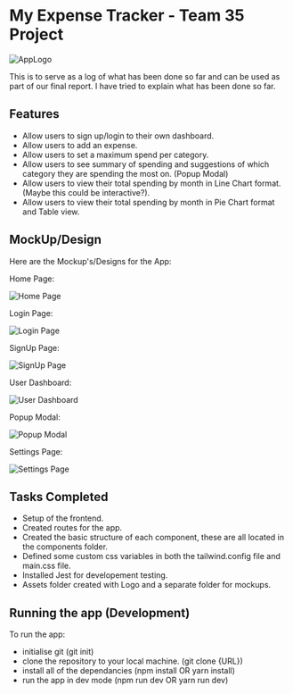 # My Expense Tracker - Team 35 Project

![AppLogo](./MyExpenseTracker/frontend/src/assets/appLogo.png)

This is to serve as a log of what has been done so far and can be used as part of our final report. I have tried to explain what has been done so far.

## Features

- Allow users to sign up/login to their own dashboard.
- Allow users to add an expense.
- Allow users to set a maximum spend per category.
- Allow users to see summary of spending and suggestions of which category they are spending the most on. (Popup Modal)
- Allow users to view their total spending by month in Line Chart format. (Maybe this could be interactive?).
- Allow users to view their total spending by month in Pie Chart format and Table view.

## MockUp/Design

Here are the Mockup's/Designs for the App:

Home Page:

![Home Page](./MyExpenseTracker/frontend/src/assets/Mockups/HomePage.png)

Login Page:

![Login Page](./MyExpenseTracker/frontend/src/assets/Mockups/LoginPage.png)

SignUp Page:

![SignUp Page](./MyExpenseTracker/frontend/src/assets/Mockups/SignUpPage.png)

User Dashboard:

![User Dashboard](./MyExpenseTracker/frontend/src/assets/Mockups/Dashboard.png)

Popup Modal:

![Popup Modal](./MyExpenseTracker/frontend/src/assets/Mockups/Modal.png)

Settings Page:

![Settings Page](./MyExpenseTracker/frontend/src/assets/Mockups/SettingsPage.png)

## Tasks Completed

- Setup of the frontend.
- Created routes for the app.
- Created the basic structure of each component, these are all located in the components folder.
- Defined some custom css variables in both the tailwind.config file and main.css file.
- Installed Jest for developement testing.
- Assets folder created with Logo and a separate folder for mockups.

## Running the app (Development)

To run the app:

- initialise git (git init)
- clone the repository to your local machine. (git clone {URL})
- install all of the dependancies (npm install OR yarn install)
- run the app in dev mode (npm run dev OR yarn run dev)
